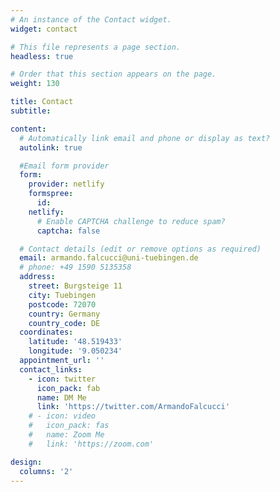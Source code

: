 ```yaml
---
# An instance of the Contact widget.
widget: contact

# This file represents a page section.
headless: true

# Order that this section appears on the page.
weight: 130

title: Contact
subtitle:

content:
  # Automatically link email and phone or display as text?
  autolink: true

  #Email form provider
  form:
    provider: netlify
    formspree:
      id:
    netlify:
      # Enable CAPTCHA challenge to reduce spam?
      captcha: false

  # Contact details (edit or remove options as required)
  email: armando.falcucci@uni-tuebingen.de
  # phone: +49 1590 5135358
  address:
    street: Burgsteige 11
    city: Tuebingen
    postcode: 72070
    country: Germany
    country_code: DE
  coordinates:
    latitude: '48.519433'
    longitude: '9.050234'
  appointment_url: ''
  contact_links:
    - icon: twitter
      icon_pack: fab
      name: DM Me
      link: 'https://twitter.com/ArmandoFalcucci'
    # - icon: video
    #   icon_pack: fas
    #   name: Zoom Me
    #   link: 'https://zoom.com'

design:
  columns: '2'
---
```

